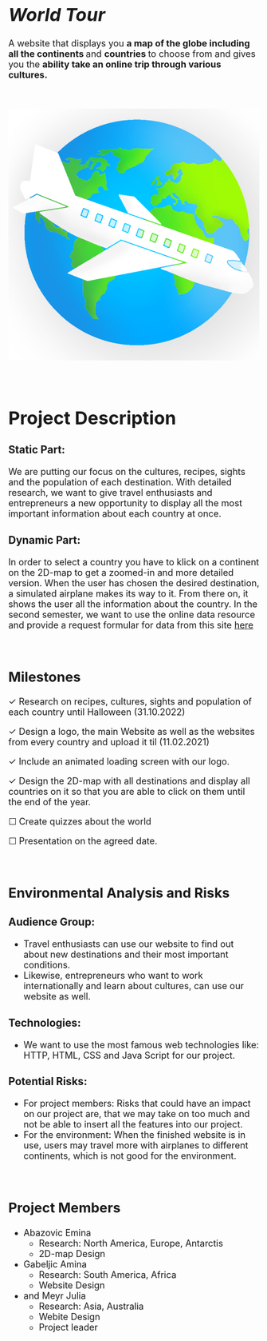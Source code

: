 <font size="4">

# *World Tour*

A website that displays you <b> a map of the globe including all the continents </b> and <b> countries </b> to choose from and gives you the <b> ability take an online trip through various cultures. </b>

<br/>

![Weltkarte](images/Logo.png)

<br/>

# **Project Description**

### Static Part:

We are putting our focus on the cultures, recipes, sights and the population of each destination. With detailed research, we want to give travel enthusiasts and entrepreneurs a new opportunity to display all the most important information about each country at once.

### Dynamic Part:

In order to select a country you have to klick on a continent on the 2D-map to get a zoomed-in and more detailed version. When the user has chosen the desired destination, a simulated airplane makes its way to it. From there on, it shows the user all the information about the country.
In the second semester, we want to use the online data resource and provide a request formular for data from this site [here](https://ourworldindata.org/)

<br/>

## **Milestones**

&check; Research on recipes, cultures, sights and population of each country until Halloween (31.10.2022)

&check; Design a logo, the main Website as well as the websites from every country and upload it til (11.02.2021) 

&check; Include an animated loading screen with our logo.

&check; Design the 2D-map with all destinations and display all countries on it so that you are able to click on them until the end of the year.
 
&#9744; Create quizzes about the world

&#9744; Presentation on the agreed date.

<br/>


## **Environmental Analysis and Risks**

### Audience Group:
* Travel enthusiasts can use our website to find out about new destinations and their most important conditions. 
* Likewise, entrepreneurs who want to work internationally and learn about cultures, can use our website as well.

### Technologies:
* We want to use the most famous web technologies like: HTTP, HTML, CSS and Java Script for our project.

### Potential Risks:
* For project members: Risks that could have an impact on our project are, that we may take on too much and not be able to insert all the features into our project.
* For the environment: When the finished website is in use, users may travel more with airplanes to different continents, which is not good for the environment.

<br/>

## **Project Members**

* Abazovic Emina
  * Research: North America, Europe, Antarctis
  * 2D-map Design
* Gabeljic Amina 
  * Research: South America, Africa
  * Website Design
* and Meyr Julia
  * Research: Asia, Australia 
  * Webite Design
  * Project leader

##
